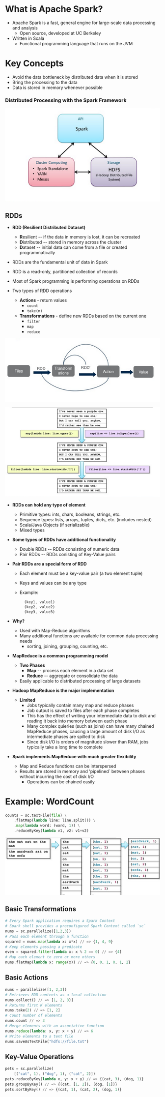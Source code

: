 # What is Apache Spark?

* Apache Spark is a fast, general engine for large-scale data processing and analysis
	* Open source, developed at UC Berkeley 
* Written in Scala
	* Functional programming language that runs on the JVM  
	
# Key Concepts
* Avoid the data bottleneck by distributed data when it is stored
* Bring the processing to the data
* Data is stored in memory whenever possible

### Distributed Processing with the Spark Framework

![spark](images/spark.png)

## RDDs

* **RDD (Resilient Distributed Dataset)**

	* **R**esilient -- if the data in memory is lost, it can be recreated
	* **D**istributed -- stored in memory across the cluster
	* **D**ataset -- initial data can come from a file or created programmatically
* RDDs are the fundamental unit of data in Spark
* RDD is a read-only, partitioned collection of records
* Most of Spark programming is performing operations on RDDs
* Two types of RDD operations
	* **Actions** - return values
		* ```count```
		* ```take(n)```
	* **Transformations** - define new RDDs based on the current one
		* ```filter```
		* ```map```
		* ```reduce```
		

![image](images/sparkflow.png)
		 
![image](images/mapfilter.png)



* **RDDs can hold any type of element**
	* Primitive types: ints, chars, booleans, strings, etc.
	* Sequence types: lists, arrays, tuples, dicts, etc. (includes nested)
	* Scala/Java Objects (if serializable)
	* Mixed types
	
* **Some types of RDDs have additional functionality**
	* Double RDDs -- RDDs consisting of numeric data
	* Pair RDDs -- RDDs conisting of Key-Value pairs

* **Pair RDDs are a special form of RDD**
	* Each element must be a key-value pair (a two element tuple)
	* Keys and values can be any type
	* Example:
				
			(key1, value1)
			(key2, value2)
			(key3, value3)
* **Why?**
	* Used with Map-Reduce algorithms
	* Many additional functions are available for common data processing needs
		* sorting, joining, grouping, counting, etc.
		

* **MapReduce is a common programming model**
	* **Two Phases**
		* **Map** -- process each element in a data set
		* **Reduce** -- aggregate or consolidate the data
	* Easily applicable to distributed processing of large datasets

* **Hadoop MapReduce is the major implementation**
	* **Limited**
		* Jobs typically contain many map and reduce phases
		* Job output is saved to files after each phase completes
		* This has the effect of writing your intermediate data to disk and reading it back into memory between each phase
		* Many complex quieries (such as joins) can have many chained MapReduce phases, causing a large amount of disk I/O as intermediate phases are spilled to disk
		* Since disk I/O is orders of magnitude slower than RAM, jobs typically take a long time to complete

* **Spark implements MapReduce with much greater flexibility**
	* Map and Reduce fundtions can be interspersed
	* Results are stored in memory and 'pipelined` between phases without incurring the cost of disk I/O
		* Operations can be chained easily
		
# Example: WordCount

```python
counts = sc.textFile(file) \
	.flatMap(lambda line: line.split()) \
	.map(lambda word: (word, 1)) \
	.reduceByKey(lambda v1, v2: v1+v2)
``` 

![image](images/wordcount.png)

## Basic Transformations

```python
# Every Spark application requires a Spark Context
# Spark shell provides a proconfigured Spark Context called `sc`
nums = sc.parallelize([1,2,3])
# Pass each element through a function
squared = nums.map(lambda x: x*x) // => {1, 4, 9}
# Keep elements passing a predicate
even = squared.filter(lambda x: x % 2 == 0) // => {4]
# Map each element to zero or more others
nums.flatMap(lambda x: range(x)) // => {0, 0, 1, 0, 1, 2}
```

## Basic Actions

```python
nums = parallelize([1, 2,3])
# Retrieves RDD contents as a local collection
nums.collect() // => [1, 2, 3}]
# Returms first K elements
nums.take(2) // => [1, 2]
# Count number of elements
nums.count // => 3
# Merge elements with an associative function
nums.reduce(lambda: x, y: x + y) // => 6
# Write elements to a text file
nums.saveAsTextFile("hdfs://file.txt")
```

## Key-Value Operations
```python
pets = sc.parallelize(
	[("cat", 1), ("dog", 1), ("cat", 2)])
pets.reduceByKey(lambda x, y: x + y) // => {(cat, 3), (dog, 1)}
pets.groupByKey() // => {(cat, [1, 2]), (dog, [1])}
pets.sortByKey() // => {(cat, 1), (cat, 2), (dog, 1)}
```